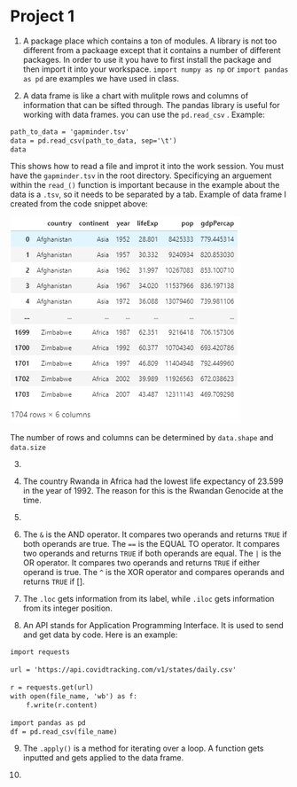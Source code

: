 # Project 1

1. A package place which contains a ton of modules. A library is not too different from a packaage except that it contains a number of different packages. In order to use it you have to first install the package and then import it into your workspace. ```import numpy as np``` or ```import pandas as pd``` are examples we have used in class. 

2. A data frame is like a chart with mulitple rows and columns of information that can be sifted through. The pandas library is useful for working with data frames. you can use the ```pd.read_csv``` . Example:
```
path_to_data = 'gapminder.tsv'
data = pd.read_csv(path_to_data, sep='\t')
data
``` 
This shows how to read a file and improt it into the work session. You must have the ```gapminder.tsv``` in the root directory. Specificying an arguement within the ```read_()``` function is important because in the example about the data is a ```.tsv```, so it needs to be separated by a tab. 
Example of data frame I created from the code snippet above:

![](gapminderpic.PNG)

The number of rows and columns can be determined by ```data.shape``` and ```data.size```

3. 

4. The country Rwanda in Africa had the lowest life expectancy of 23.599 in the year of 1992. The reason for this is the Rwandan Genocide at the time. 

5. 

6. The ``` & ``` is the AND operator. It compares two operands and returns ```TRUE``` if both operands are true. The ``` == ``` is the EQUAL TO operator. It compares two operands and returns ```TRUE``` if both operands are equal. The ``` | ``` is the OR operator. It compares two operands and returns ```TRUE``` if either operand is true. The ``` ^ ``` is the XOR operator and compares operands and returns ```TRUE``` if [].

7. The ```.loc``` gets information from its label, while ```.iloc``` gets information from its integer position. 

8. An API stands for Application Programming Interface. It is used to send and get data by code. Here is an example:
```
import requests

url = 'https://api.covidtracking.com/v1/states/daily.csv'

r = requests.get(url)
with open(file_name, 'wb') as f:
    f.write(r.content)

import pandas as pd
df = pd.read_csv(file_name)
```

9. The ```.apply()``` is a method for iterating over a loop. A function gets inputted and gets applied to the data frame. 

10. 
